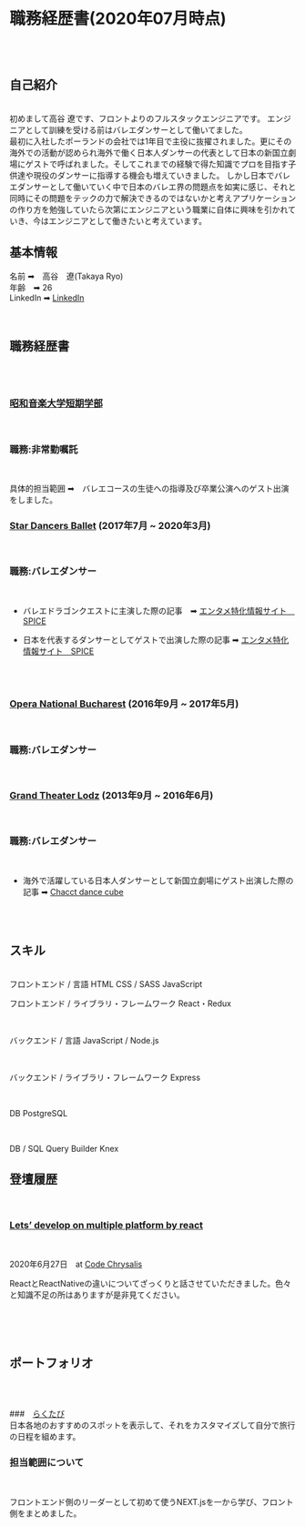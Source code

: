 # 職務経歴書(2020年07月時点)

<br>
<br>

## 自己紹介
<br>
初めまして高谷 遼です、フロントよりのフルスタックエンジニアです。
エンジニアとして訓練を受ける前はバレエダンサーとして働いてました。
<br>
最初に入社したポーランドの会社では1年目で主役に抜擢されました。更にその海外での活動が認められ海外で働く日本人ダンサーの代表として日本の新国立劇場にゲストで呼ばれました。そしてこれまでの経験で得た知識でプロを目指す子供達や現役のダンサーに指導する機会も増えていきました。
しかし日本でバレエダンサーとして働いていく中で日本のバレエ界の問題点を如実に感じ、それと同時にその問題をテックの力で解決できるのではないかと考えアプリケーションの作り方を勉強していたら次第にエンジニアという職業に自体に興味を引かれていき、今はエンジニアとして働きたいと考えています。 


## 基本情報

名前 ➡︎　高谷　遼(Takaya Ryo)
<br>
年齢　➡︎ 26
<br>
LinkedIn ➡︎ [LinkedIn](https://www.linkedin.com/in/ryotakaya/)

<br>

## 職務経歴書

<br>
<br>

### [昭和音楽大学短期学部](https://www.tosei-showa-music.ac.jp/course/college/ballet.html)
<br>

### 職務:非常勤嘱託

<br>

具体的担当範囲 ➡︎　バレエコースの生徒への指導及び卒業公演へのゲスト出演をしました。

### [Star Dancers Ballet](https://www.sdballet.com/) (2017年7月 ~ 2020年3月)
 
 <br>
 
### 職務:バレエダンサー

 <br>

 - バレエドラゴンクエストに主演した際の記事　➡︎ [エンタメ特化情報サイト　SPICE](https://spice.eplus.jp/articles/185833)
 
 - 日本を代表するダンサーとしてゲストで出演した際の記事 ➡︎ [エンタメ特化情報サイト　SPICE](https://spice.eplus.jp/articles/231904)
 <br>
<br>
 
 ### [Opera National Bucharest](http://operanb.ro/) (2016年9月 ~ 2017年5月)
 
 <br>
 
### 職務:バレエダンサー
 
 <br>
 
 ### [Grand Theater Lodz](http://www.operalodz.com/) (2013年9月 ~ 2016年6月)
 
 <br>
 
### 職務:バレエダンサー
 
 <br>
 
 - 海外で活躍している日本人ダンサーとして新国立劇場にゲスト出演した際の記事 ➡︎ [Chacct dance cube](https://www.chacott-jp.com/news/worldreport/tokyo/detail004550.html)
 
 <br>
 <br>
 
 ## スキル
 
<br> 
 フロントエンド / 言語
HTML
CSS / SASS
JavaScript

<br>

フロントエンド / ライブラリ・フレームワーク
React・Redux

<br>

バックエンド / 言語
JavaScript / Node.js

<br>

バックエンド / ライブラリ・フレームワーク
Express

<br>

DB
PostgreSQL

<br>

DB / SQL Query Builder
Knex

 
 ## 登壇履歴
 <br>
 
 ### [Lets’ develop on multiple platform by react](https://www.youtube.com/watch?v=fhKgdzXkQeM&t=3755s)
  <br>
  
 2020年6月27日　at [Code Chrysalis](https://www.codechrysalis.io/?lng=jp)
 
 ReactとReactNativeの違いについてざっくりと話させていただきました。色々と知識不足の所はありますが是非見てください。
 
 <br>
 <br>
 <br>
 
 ## ポートフォリオ
 <br>
 <br>
 
 ###　[らくたび](http://ccj1-rakutabi.cc/)
 <br>
 日本各地のおすすめのスポットを表示して、それをカスタマイズして自分で旅行の日程を組めます。
 
 ### 担当範囲について
 
 <br>
 
 フロントエンド側のリーダーとして初めて使うNEXT.jsを一から学び、フロント側をまとめました。
 
 
 
 
